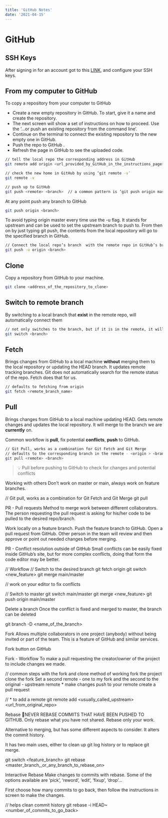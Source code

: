 ```yaml
---
title: 'GitHub Notes'
date: '2021-04-15'
---
```


# GitHub

## SSH Keys

After signing in for an account got to this [LINK](https://docs.github.com/en/github/authenticating-to-github/connecting-to-github-with-ssh), and configure your SSH keys.

## From my computer to GitHub

To copy a repository from your computer to GitHub

- Create a new empty repository in GitHub.  To start, give it a name and create the repository.
- The next screen will show a set of instructions on how to proceed.  Use the ‘...or push an existing repository from the command line’.
- Continue on the terminal to connect the existing repository to the new empty one in GitHub.
- Push the repo to GitHub .
- Refresh the page in GitHub to see the uploaded code.

```bash
// tell the local repo the corresponding address in GitHub
git remote add origin <url_provided_by_GitHub_in_the_instructions_page>

// check the new home in GitHub by using ‘git remote -v’
git remote -v

// push up to GitHub
git push <remote> <branch>  // a common pattern is ‘git push origin master/main’
```

At any point push any branch to GitHub

```bash
git push origin <branch>
```

To avoid typing origin master every time use the -u flag. It stands for upstream and can be used to set the upstream branch to push to.  From then on by just typing git push, the contents from the local repository will go to the specified branch in GitHub.

```bash
// Connect the local repo’s branch  with the remote repo in GitHub’s branch
git push -u origin <branch>
```

## Clone

Copy a repository from GitHub to your machine.

```bash
git clone <address_of_the_repository_to_clone>
```

## Switch to remote branch

By switching to a local branch that **exist** in the remote repo, will automatically connect them

```bash
// not only switches to the branch, but if it is in the remote, it will connect them
git switch <branch>
```

## Fetch

Brings changes from GitHub to a local machine **without** merging them to the local repository or updating the HEAD branch.  It updates remote tracking branches.  Git does not automatically search for the remote status of the repo.  Fetch does that for us.

```bash
// defaults to fetching from origin
git fetch <remote_branch_name> 
```

## Pull

Brings changes from GitHub to a local machine updating HEAD.  Gets remote changes and updates the local repository.  It will merge to the branch we are **currently** on.

Common workflow is **pull**, fix potential **conflicts**, **push** to GitHub.

```bash
// Git Pull, works as a combination for Git Fetch and Git Merge
// defaults to the corresponding branch in the remote - <origin > <branch >
git pull <remote> <branch>
```

>💡 Pull before pushing to GitHub to check for changes and potential conflicts </div>

Working with others
Don’t work on master or main, always work on feature branches.  


// Git pull, works as a combination for Git Fetch and Git Merge
git pull <remote> <branch>




PR - Pull requests
Method to merge work between different collaborators.  The person requesting the pull request is asking for his/her code to be pulled to the desired repo/branch.

Work locally on a feature branch.
Push the feature branch to GitHub.
Open a pull request from GitHub.
Other person in the team will review and then approve or point out needed changes before merging.

PR - Conflict resolution outside of GitHub
Small conflicts can be easily fixed inside GitHub’s site, but for more complex conflicts, doing that form the code editor may be better.


// Workflow 
// Switch to the desired branch
git fetch origin
git switch <new_feature>
git merge main/master

// work on your editor to fix conflicts

// Switch to master
git switch main/master
git merge <new_feature>
git push origin main/master





Delete a branch
Once the conflict is fixed and merged to master, the branch can be deleted 


git branch -D <name_of_the_branch>




Fork
Allows multiple collaborators in one project (anybody) without being invited or part of the team.
This is a feature of GitHub and similar services.


Fork button on GitHub




Fork - Workflow
To make a pull requesting the creator/owner of the project to include changes we made.


// common steps with the fork and clone method of working
fork the project
clone the  fork
Set a second remote - one to my fork and the second to the original - upstream remote *
make changes
push to your remote
create a pull request

// * to add a remote 
git remote add <usually_called_upstream> <url_from_original_repo>





Rebase
🚨NEVER REBASE COMMITS THAT HAVE BEEN PUSHED TO GITHUB.  Only rebase what you have not shared.  Rebase only your work.

Alternative to merging, but has some different aspects to consider.  It alters the commit history.

It has two main uses, either to clean up git log history or to replace git merge.


git switch <feature_branch>
git rebase <master_branch,_or_any_branch_to_rebase_on>




Interactive Rebase
Make changes to commits with rebase.  Some of the options available are ‘pick’, ‘reword’, ‘edit’, ‘fixup’, ‘drop’...

First choose how many commits to go back, then follow the instructions in screen to make the changes.


// helps clean commit history
git rebase -i HEAD~<number_of_commits_to_go_back>




